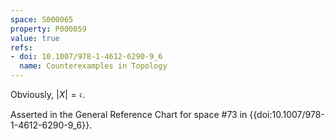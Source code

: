 ```yaml
---
space: S000065
property: P000059
value: true
refs:
- doi: 10.1007/978-1-4612-6290-9_6
  name: Counterexamples in Topology
---
```


Obviously, $|X| = \mathfrak{c}$.

Asserted in the General Reference Chart for space #73 in
{{doi:10.1007/978-1-4612-6290-9_6}}.
